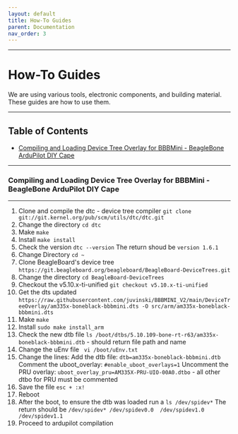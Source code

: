 ```yaml
---
layout: default
title: How-To Guides
parent: Documentation
nav_order: 3
---
```

---
# How-To Guides
We are using various tools, electronic components, and building material. These guides are how to use them.

---------------------------------------------------------------------------------------------------
## Table of Contents


- [Compiling and Loading Device Tree Overlay for BBBMini - BeagleBone ArduPilot DIY Cape](#compiling-loading-DTO-for-BBBMini)

 --------------------------------------------------------------------------
 
###  **Compiling and Loading Device Tree Overlay for BBBMini - BeagleBone ArduPilot DIY Cape** <a name="compiling-loading-DTO-for-BBBMini"></a>
---

1. Clone and compile the dtc - device tree compiler `git clone git://git.kernel.org/pub/scm/utils/dtc/dtc.git`
2. Change the directory `cd dtc`
3. Make `make`
4. Install `make install`
5. Check the version `dtc --version`
	The return shoud be `version 1.6.1`
6. Change Directory `cd ~`
7. Clone BeagleBoard's device tree `https://git.beagleboard.org/beagleboard/BeagleBoard-DeviceTrees.git`
8. Change the directory `cd BeagleBoard-DeviceTrees`
9. Checkout the v5.10.x-ti-unified `git checkout v5.10.x-ti-unified`
10. Get the dts updated `https://raw.githubusercontent.com/juvinski/BBBMINI_V2/main/DeviceTreeOverlay/am335x-boneblack-bbbmini.dts -O src/arm/am335x-boneblack-bbbmini.dts`
11. Make `make`
12. Install `sudo make install_arm`
13. Check the new dtb file `ls /boot/dtbs/5.10.109-bone-rt-r63/am335x-boneblack-bbbmini.dtb` - should return file path and name
14. Change the uEnv file ` vi /boot/uEnv.txt`
15. Change the lines:
	Add the dtb file: `dtb=am335x-boneblack-bbbmini.dtb`
	Comment the uboot_overlay: `#enable_uboot_overlays=1`
	Uncomment the PRU overlay: `uboot_overlay_pru=AM335X-PRU-UIO-00A0.dtbo` - all other dtbo for PRU must be commented
16. Save the file `esc + :x!`
17. Reboot
18. After the boot, to ensure the dtb was loaded run a `ls /dev/spidev*` 
	The return should be `/dev/spidev* /dev/spidev0.0  /dev/spidev1.0  /dev/spidev1.1`
19. Proceed to ardupilot compilation
